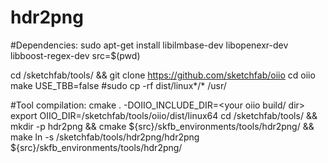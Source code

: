 hdr2png
=======
#Dependencies:
sudo apt-get install libilmbase-dev libopenexr-dev libboost-regex-dev
src=$(pwd)

cd /sketchfab/tools/ && git clone https://github.com/sketchfab/oiio
cd oiio
make USE_TBB=false
#sudo cp -rf dist/linux*/* /usr/

#Tool compilation: cmake . -DOIIO_INCLUDE_DIR=<your oiio build/ dir>
export OIIO_DIR=/sketchfab/tools/oiio/dist/linux64
cd /sketchfab/tools/ && mkdir -p hdr2png && cmake ${src}/skfb_environments/tools/hdr2png/ && make
ln -s /sketchfab/tools/hdr2png/hdr2png ${src}/skfb_environments/tools/hdr2png/

